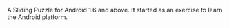 A Sliding Puzzle for Android 1.6 and above. It started as an exercise to learn the Android platform.